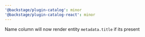 ```yaml
---
'@backstage/plugin-catalog': minor
'@backstage/plugin-catalog-react': minor
---
```


Name column will now render entity `metadata.title` if its present
